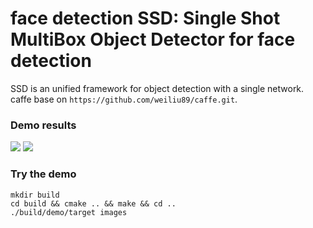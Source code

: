 # face detection SSD: Single Shot MultiBox Object Detector for face detection

SSD is an unified framework for object detection with a single network.
caffe base on `https://github.com/weiliu89/caffe.git`.

### Demo results

![](https://github.com/ZhouKai90/face-detection-ssd-caffe/blob/master/output/1920x1080_1.jpg)
![](https://github.com/ZhouKai90/face-detection-ssd-caffe/blob/master/output/1920x1080_4.jpg)

### Try the demo

```
mkdir build
cd build && cmake .. && make && cd ..
./build/demo/target images
```
